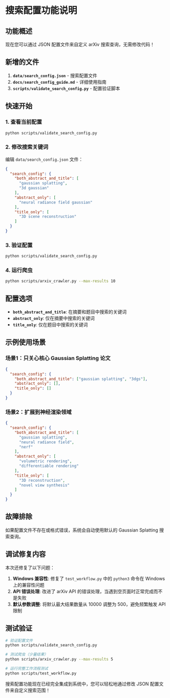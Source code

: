 # 搜索配置功能说明

## 功能概述

现在您可以通过 JSON 配置文件来自定义 arXiv 搜索查询，无需修改代码！

## 新增的文件

1. **`data/search_config.json`** - 搜索配置文件
2. **`docs/search_config_guide.md`** - 详细使用指南
3. **`scripts/validate_search_config.py`** - 配置验证脚本

## 快速开始

### 1. 查看当前配置
```bash
python scripts/validate_search_config.py
```

### 2. 修改搜索关键词
编辑 `data/search_config.json` 文件：
```json
{
  "search_config": {
    "both_abstract_and_title": [
      "gaussian splatting",
      "3d gaussian"
    ],
    "abstract_only": [
      "neural radiance field gaussian"
    ],
    "title_only": [
      "3D scene reconstruction"
    ]
  }
}
```

### 3. 验证配置
```bash
python scripts/validate_search_config.py
```

### 4. 运行爬虫
```bash
python scripts/arxiv_crawler.py --max-results 10
```

## 配置选项

- **`both_abstract_and_title`**: 在摘要和题目中搜索的关键词
- **`abstract_only`**: 仅在摘要中搜索的关键词  
- **`title_only`**: 仅在题目中搜索的关键词

## 示例使用场景

### 场景1：只关心核心 Gaussian Splatting 论文
```json
{
  "search_config": {
    "both_abstract_and_title": ["gaussian splatting", "3dgs"],
    "abstract_only": [],
    "title_only": []
  }
}
```

### 场景2：扩展到神经渲染领域
```json
{
  "search_config": {
    "both_abstract_and_title": [
      "gaussian splatting",
      "neural radiance field",
      "nerf"
    ],
    "abstract_only": [
      "volumetric rendering",
      "differentiable rendering"
    ],
    "title_only": [
      "3D reconstruction",
      "novel view synthesis"
    ]
  }
}
```

## 故障排除

如果配置文件不存在或格式错误，系统会自动使用默认的 Gaussian Splatting 搜索查询。

## 调试修复内容

本次还修复了以下问题：

1. **Windows 兼容性**: 修复了 `test_workflow.py` 中的 `python3` 命令在 Windows 上的兼容性问题
2. **API 错误处理**: 改进了 arXiv API 的错误处理，当遇到空页面时正常完成而不是失败
3. **默认参数调整**: 将默认最大结果数量从 10000 调整为 500，避免频繁触发 API 限制

## 测试验证

```bash
# 验证配置文件
python scripts/validate_search_config.py

# 测试爬虫（少量结果）
python scripts/arxiv_crawler.py --max-results 5

# 运行完整工作流程测试
python scripts/test_workflow.py
```

搜索配置功能现在已经完全集成到系统中，您可以轻松地通过修改 JSON 配置文件来自定义搜索范围！ 